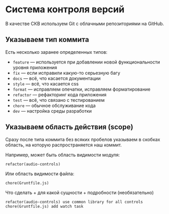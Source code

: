 # Система контроля версий

В качестве СКВ используем Git с облачными репозиториями на GitHub.

## Указываем тип коммита
Есть несколько заранее определенных типов:
- ```feature``` — используется при добавлении новой функциональности уровня приложения
- ```fix``` — если исправили какую-то серьезную багу
- ```docs``` — всё, что касается документации
- ```style``` — всё, что касается css
- ```format``` — исправляем опечатки, исправляем форматирование
- ```refactor``` — рефакторинг кода приложения
- ```test``` — всё, что связано с тестированием
- ```chore``` — обычное обслуживание кода
- ```dev``` — настройка среды разработки


## Указываем область действия (scope)
Сразу после типа коммита без всяких пробелов указываем в скобках область, на которую распространяется наш коммит.

Например, может быть область видимости модуля:
```git
refactor(audio-controls)
```

Или область видимости файла:
```git
chore(Gruntfile.js)
```

Что сделать + для какой сущности + подробности (необязательно)
```git
refactor(audio-controls) use common library for all controls
chore(Gruntfile.js) add watch task
```

